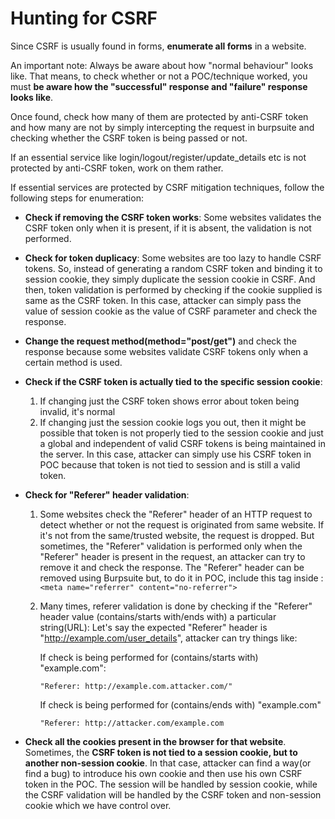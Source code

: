 # Hunting for CSRF

Since CSRF is usually found in forms, **enumerate all forms** in a website.

An important note: Always be aware about how "normal behaviour" looks like. That means, to check whether or not a POC/technique worked, you must **be aware how the "successful" response and "failure" response looks like**.

Once found, check how many of them are protected by anti-CSRF token and 
how many are not by simply intercepting the request in burpsuite and 
checking whether the CSRF token is being passed or not.

If an essential service like login/logout/register/update_details etc 
is not protected by anti-CSRF token, work on them rather.

If essential services are protected by CSRF mitigation techniques, 
follow the following steps for enumeration: 

* **Check if removing the CSRF token works**: 
Some websites validates the CSRF token only when it is present, if it is absent, the validation is not performed.

* **Check for token duplicacy**:
Some websites are too lazy to handle CSRF tokens. So, instead of generating a random CSRF token and binding it to session cookie, they simply duplicate the session cookie in CSRF. And then, token validation is performed by checking if the cookie supplied is same as the CSRF token. In this case, attacker can simply pass the value of session cookie as the value of CSRF parameter and check the response.

* **Change the request method(method="post/get")** and check the response because some websites validate CSRF tokens only when a certain method is used.

* **Check if the CSRF token is actually tied to the specific session cookie**:
  1. If changing just the CSRF token shows error about token being invalid, it's normal 
  2. If changing just the session cookie logs you out, then it might be possible that token is not properly tied to the session cookie and just a global and independent of valid CSRF tokens is being maintained in the server. In this case, attacker can simply use his CSRF token in POC because that token is not tied to session and is still a valid token.

* **Check for "Referer" header validation**:
  1. Some websites check the "Referer" header of an HTTP request to detect whether or not the request is originated from same website. If it's not from the same/trusted website, the request is dropped. But sometimes, the "Referer" validation is performed only when the "Referer" header is present in the request, an attacker can try to remove it and check the response. The "Referer" header can be removed using Burpsuite but, to do it in POC, include this tag inside <head>:
  ```<meta name="referrer" content="no-referrer">```

  2. Many times, referer validation is done by checking if the "Referer" header value (contains/starts with/ends with) a particular string(URL):
     Let's say the expected "Referer" header is "http://example.com/user_details", attacker can try things like:
        
        If check is being performed for (contains/starts with) "example.com":
        
        ```"Referer: http://example.com.attacker.com/"```

        If check is being performed for (contains/ends with) "example.com"
        
        ```"Referer: http://attacker.com/example.com```

* **Check all the cookies present in the browser for that website**. Sometimes, the **CSRF token is not tied to a session cookie, but to another non-session cookie**. In that case, attacker can find a way(or find a bug) to introduce his own cookie and then use his own CSRF token in the POC. The session will be handled by session cookie, while the CSRF validation will be handled by the CSRF token and non-session cookie which we have control over.
